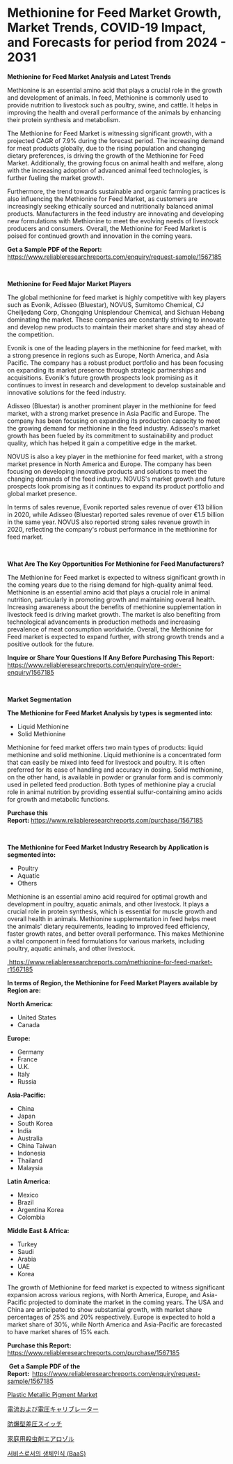 <p><h1>Methionine for Feed Market Growth, Market Trends, COVID-19 Impact, and Forecasts for period from 2024 - 2031</h1></p><p><strong>Methionine for Feed Market Analysis and Latest Trends</strong></p>
<p><p>Methionine is an essential amino acid that plays a crucial role in the growth and development of animals. In feed, Methionine is commonly used to provide nutrition to livestock such as poultry, swine, and cattle. It helps in improving the health and overall performance of the animals by enhancing their protein synthesis and metabolism.</p><p>The Methionine for Feed Market is witnessing significant growth, with a projected CAGR of 7.9% during the forecast period. The increasing demand for meat products globally, due to the rising population and changing dietary preferences, is driving the growth of the Methionine for Feed Market. Additionally, the growing focus on animal health and welfare, along with the increasing adoption of advanced animal feed technologies, is further fueling the market growth.</p><p>Furthermore, the trend towards sustainable and organic farming practices is also influencing the Methionine for Feed Market, as customers are increasingly seeking ethically sourced and nutritionally balanced animal products. Manufacturers in the feed industry are innovating and developing new formulations with Methionine to meet the evolving needs of livestock producers and consumers. Overall, the Methionine for Feed Market is poised for continued growth and innovation in the coming years.</p></p>
<p><strong>Get a Sample PDF of the Report:&nbsp;</strong> <a href="https://www.reliableresearchreports.com/enquiry/request-sample/1567185">https://www.reliableresearchreports.com/enquiry/request-sample/1567185</a></p>
<p>&nbsp;</p>
<p><strong>Methionine for Feed Major Market Players</strong></p>
<p><p>The global methionine for feed market is highly competitive with key players such as Evonik, Adisseo (Bluestar), NOVUS, Sumitomo Chemical, CJ Cheiljedang Corp, Chongqing Unisplendour Chemical, and Sichuan Hebang dominating the market. These companies are constantly striving to innovate and develop new products to maintain their market share and stay ahead of the competition.</p><p>Evonik is one of the leading players in the methionine for feed market, with a strong presence in regions such as Europe, North America, and Asia Pacific. The company has a robust product portfolio and has been focusing on expanding its market presence through strategic partnerships and acquisitions. Evonik's future growth prospects look promising as it continues to invest in research and development to develop sustainable and innovative solutions for the feed industry.</p><p>Adisseo (Bluestar) is another prominent player in the methionine for feed market, with a strong market presence in Asia Pacific and Europe. The company has been focusing on expanding its production capacity to meet the growing demand for methionine in the feed industry. Adisseo's market growth has been fueled by its commitment to sustainability and product quality, which has helped it gain a competitive edge in the market.</p><p>NOVUS is also a key player in the methionine for feed market, with a strong market presence in North America and Europe. The company has been focusing on developing innovative products and solutions to meet the changing demands of the feed industry. NOVUS's market growth and future prospects look promising as it continues to expand its product portfolio and global market presence.</p><p>In terms of sales revenue, Evonik reported sales revenue of over €13 billion in 2020, while Adisseo (Bluestar) reported sales revenue of over €1.5 billion in the same year. NOVUS also reported strong sales revenue growth in 2020, reflecting the company's robust performance in the methionine for feed market.</p></p>
<p>&nbsp;</p>
<p><strong>What Are The Key Opportunities For Methionine for Feed Manufacturers?</strong></p>
<p><p>The Methionine for Feed market is expected to witness significant growth in the coming years due to the rising demand for high-quality animal feed. Methionine is an essential amino acid that plays a crucial role in animal nutrition, particularly in promoting growth and maintaining overall health. Increasing awareness about the benefits of methionine supplementation in livestock feed is driving market growth. The market is also benefiting from technological advancements in production methods and increasing prevalence of meat consumption worldwide. Overall, the Methionine for Feed market is expected to expand further, with strong growth trends and a positive outlook for the future.</p></p>
<p><strong>Inquire or Share Your Questions If Any Before Purchasing This Report:</strong> <a href="https://www.reliableresearchreports.com/enquiry/pre-order-enquiry/1567185">https://www.reliableresearchreports.com/enquiry/pre-order-enquiry/1567185</a></p>
<p>&nbsp;</p>
<p><strong>Market Segmentation</strong></p>
<p><strong>The Methionine for Feed Market Analysis by types is segmented into:</strong></p>
<p><ul><li>Liquid Methionine</li><li>Solid Methionine</li></ul></p>
<p><p>Methionine for feed market offers two main types of products: liquid methionine and solid methionine. Liquid methionine is a concentrated form that can easily be mixed into feed for livestock and poultry. It is often preferred for its ease of handling and accuracy in dosing. Solid methionine, on the other hand, is available in powder or granular form and is commonly used in pelleted feed production. Both types of methionine play a crucial role in animal nutrition by providing essential sulfur-containing amino acids for growth and metabolic functions.</p></p>
<p><strong>Purchase this Report:&nbsp;</strong><a href="https://www.reliableresearchreports.com/purchase/1567185">https://www.reliableresearchreports.com/purchase/1567185</a></p>
<p>&nbsp;</p>
<p><strong>The Methionine for Feed Market Industry Research by Application is segmented into:</strong></p>
<p><ul><li>Poultry</li><li>Aquatic</li><li>Others</li></ul></p>
<p><p>Methionine is an essential amino acid required for optimal growth and development in poultry, aquatic animals, and other livestock. It plays a crucial role in protein synthesis, which is essential for muscle growth and overall health in animals. Methionine supplementation in feed helps meet the animals' dietary requirements, leading to improved feed efficiency, faster growth rates, and better overall performance. This makes Methionine a vital component in feed formulations for various markets, including poultry, aquatic animals, and other livestock.</p></p>
<p><a href="https://www.reliableresearchreports.com/methionine-for-feed-market-r1567185">&nbsp;https://www.reliableresearchreports.com/methionine-for-feed-market-r1567185</a></p>
<p><strong>In terms of Region, the Methionine for Feed Market Players available by Region are:</strong></p>
<p>
    <p> <strong> North America: </strong>
        <ul>
            <li>United States</li>
            <li>Canada</li>
        </ul>
        </p> 
    <p> <strong> Europe: </strong>
        <ul>
            <li>Germany</li>
            <li>France</li>
            <li>U.K.</li>
            <li>Italy</li>
            <li>Russia</li>
        </ul>
        </p> 
    <p> <strong> Asia-Pacific: </strong>
        <ul>
            <li>China</li>
            <li>Japan</li>
            <li>South Korea</li>
            <li>India</li>
            <li>Australia</li>
            <li>China Taiwan</li>
            <li>Indonesia</li>
            <li>Thailand</li>
            <li>Malaysia</li>
        </ul>
        </p> 
    <p> <strong> Latin America: </strong>
        <ul>
            <li>Mexico</li>
            <li>Brazil</li>
            <li>Argentina Korea</li>
            <li>Colombia</li>
        </ul>
        </p> 
    <p> <strong> Middle East & Africa: </strong>
        <ul>
            <li>Turkey</li>
            <li>Saudi</li>
            <li>Arabia</li>
            <li>UAE</li>
            <li>Korea</li>
        </ul>
    </p>
    </p>
<p><p>The growth of Methionine for feed market is expected to witness significant expansion across various regions, with North America, Europe, and Asia-Pacific projected to dominate the market in the coming years. The USA and China are anticipated to show substantial growth, with market share percentages of 25% and 20% respectively. Europe is expected to hold a market share of 30%, while North America and Asia-Pacific are forecasted to have market shares of 15% each.</p></p>
<p><strong>Purchase this Report: </strong><a href="https://www.reliableresearchreports.com/purchase/1567185">https://www.reliableresearchreports.com/purchase/1567185</a></p>
<p>&nbsp;<strong>Get a Sample PDF of the Report:&nbsp;&nbsp;</strong><a href="https://www.reliableresearchreports.com/enquiry/request-sample/1567185">https://www.reliableresearchreports.com/enquiry/request-sample/1567185</a></p>
<p><strong></strong></p>
<p><p><a href="https://github.com/marthawweekle/Market-Research-Report-List-1/blob/main/plastic-metallic-pigment-market.md">Plastic Metallic Pigment Market</a></p><p><a href="https://github.com/Sophiaard2003/Market-Research-Report-List-1/blob/main/107130991382.md">電流および電圧キャリブレーター</a></p><p><a href="https://github.com/hilmi-2a/Market-Research-Report-List-1/blob/main/756786891381.md">防爆型差圧スイッチ</a></p><p><a href="https://medium.com/@byroalenzuela76845/household-insecticidal-aerosol-market-analysis-and-size-forecast-for-the-period-from-2024-to-2031-bc9564f7c0b0">家庭用殺虫剤エアロゾル</a></p><p><a href="https://medium.com/@josefarice/%EB%B0%94%EC%9D%B4%EC%98%A4%EB%A9%94%ED%8A%B8%EB%A6%AD-%EC%84%9C%EB%B9%84%EC%8A%A4-baas-%EC%8B%9C%EC%9E%A5-%EB%8F%99%ED%96%A5-%EB%B0%8F-%EC%8B%9C%EC%9E%A5-%EB%B6%84%EC%84%9D%EC%9D%80-2024-2031%EB%85%84-%EA%B8%B0%EA%B0%84%EC%9D%84-%EC%98%88%EC%B8%A1%ED%96%88%EC%8A%B5%EB%8B%88%EB%8B%A4-7a4574634f05">서비스로서의 생체인식 (BaaS)</a></p></p>